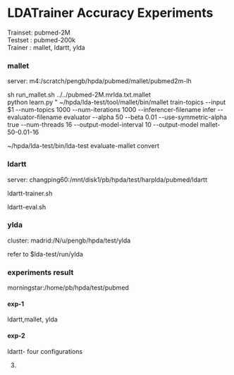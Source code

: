 LDATrainer Accuracy Experiments
================================

Trainset: pubmed-2M  
Testset : pubmed-200k  
Trainer : mallet, ldartt, ylda  

### mallet  
server: m4:/scratch/pengb/hpda/pubmed/mallet/pubmed2m-lh

sh run_mallet.sh ../../pubmed-2M.mrlda.txt.mallet  
python learn.py " ~/hpda/lda-test/tool/mallet/bin/mallet train-topics --input $1 --num-topics 1000 --num-iterations 1000 --inferencer-filename infer --evaluator-filename evaluator --alpha 50 --beta 0.01 --use-symmetric-alpha true --num-threads 16 --output-model-interval 10 --output-model mallet-50-0.01-16

~/hpda/lda-test/bin/lda-test evaluate-mallet convert

### ldartt  
server: changping60:/mnt/disk1/pb/hpda/test/harplda/pubmed/ldartt

ldartt-trainer.sh

ldartt-eval.sh

### ylda  
cluster: madrid:/N/u/pengb/hpda/test/ylda

refer to $lda-test/run/ylda

### experiments result  
morningstar:/home/pb/hpda/test/pubmed

#### exp-1
ldartt,mallet, ylda

#### exp-2
ldartt- four configurations

3. 

